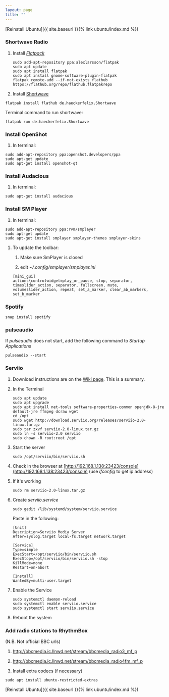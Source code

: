 ```yaml
---
layout: page
title: ""
---
```


[Reinstall Ubuntu]({{ site.baseurl }}{% link ubuntu/index.md %})

### Shortwave Radio

1. Install [*Flatpack*](https://flatpak.org/setup/Ubuntu/)
    ```console
    sudo add-apt-repository ppa:alexlarsson/flatpak
    sudo apt update
    sudo apt install flatpak
    sudo apt install gnome-software-plugin-flatpak
    flatpak remote-add --if-not-exists flathub https://flathub.org/repo/flathub.flatpakrepo
    ```
1. Install [Shortwave](http://ubuntuhandbook.org/index.php/2020/03/internet-radio-player-shortwave-1-0-released/)
```console
flatpak install flathub de.haeckerfelix.Shortwave
```
Terminal command to run shortwave:
```console
flatpak run de.haeckerfelix.Shortwave  
```

### Install OpenShot

1. In terminal:
  ```console
  sudo add-apt-repository ppa:openshot.developers/ppa
  sudo apt-get update
  sudo apt-get install openshot-qt
  ```

### Install Audacious

1. In terminal:
  ```console
  sudo apt-get install audacious
  ```

### Install SM Player

1. In terminal:
  ```console
  sudo add-apt-repository ppa:rvm/smplayer
  sudo apt-get update
  sudo apt-get install smplayer smplayer-themes smplayer-skins
  ```

1. To update the toolbar:

   1. Make sure SmPlayer is closed

   1. edit *~/.config/smplayer/smplayer.ini*
     ```console  
     [mini_gui]
     actions\controlwidget=play_or_pause, stop, separator, timeslider_action, separator, fullscreen, mute, volumeslider_action, repeat, set_a_marker, clear_ab_markers, set_b_marker
     ```

### Spotify
```console
snap install spotify
```

### pulseaudio

If *pulseaudio* does not start, add the following command to *Startup Applications*
```console
pulseaudio --start
```


### Serviio

1. Download instructions are on the [Wiki page](https://wiki.serviio.org/doku.php?id=howto:linux:install:ubuntu18-04).
This is a summary.

1. In the Terminal
    ```console
    sudo apt update
    sudo apt upgrade
    sudo apt install net-tools software-properties-common openjdk-8-jre default-jre ffmpeg dcraw wget
    cd /opt
    sudo wget http://download.serviio.org/releases/serviio-2.0-linux.tar.gz
    sudo tar zxvf serviio-2.0-linux.tar.gz
    sudo ln -s serviio-2.0 serviio
    sudo chown -R root:root /opt
    ```
1. Start the server
    ```console
    sudo /opt/serviio/bin/serviio.sh
    ```
1. Check in the browser at [http://192.168.1.138:23423/console](http://192.168.1.138:23423/console) (use *ifconfig* to get ip address)

1. If it's working
    ```console
    sudo rm serviio-2.0-linux.tar.gz
    ```
1. Create *serviio.service*
    ```console
    sudo gedit /lib/systemd/system/serviio.service
    ```
    Paste in the following:
    ```
    [Unit]
    Description=Serviio Media Server
    After=syslog.target local-fs.target network.target

    [Service]
    Type=simple
    ExecStart=/opt/serviio/bin/serviio.sh
    ExecStop=/opt/serviio/bin/serviio.sh -stop
    KillMode=none
    Restart=on-abort

    [Install]
    WantedBy=multi-user.target
    ```
1. Enable the Service
    ```console
    sudo systemctl daemon-reload
    sudo systemctl enable serviio.service
    sudo systemctl start serviio.service
    ```
1. Reboot the system

### Add radio stations to RhythmBox

  (N.B. Not official BBC urls)

 1. http://bbcmedia.ic.llnwd.net/stream/bbcmedia_radio3_mf_p

 1. http://bbcmedia.ic.llnwd.net/stream/bbcmedia_radio4fm_mf_p

 1. Install extra codecs (f necessary)
   ```console
   sudo apt install ubuntu-restricted-extras
   ```

[Reinstall Ubuntu]({{ site.baseurl }}{% link ubuntu/index.md %})
